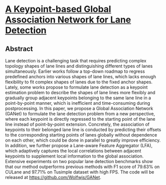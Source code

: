 # [A Keypoint-based Global Association Network for Lane Detection](https://arxiv.org/abs/2204.07335)

## Abstract
Lane detection is a challenging task that requires predicting complex topology shapes of lane lines and distinguishing different types of lanes simultaneously. Earlier works follow a top-down roadmap to regress predefined anchors into various shapes of lane lines, which lacks enough flexibility to fit complex shapes of lanes due to the fixed anchor shapes. 
Lately, some works propose to formulate lane detection as a keypoint estimation problem to describe the shapes of lane lines more flexibly and gradually group adjacent keypoints belonging to the same lane line in a point-by-point manner, which is inefficient and time-consuming during postprocessing. 
In this paper, we propose a Global Association Network (GANet) to formulate the lane detection problem from a new perspective, where each keypoint is directly regressed to the starting point of the lane line instead of point-by-point extension. 
Concretely, the association of keypoints to their belonged lane line is conducted by predicting their offsets to the corresponding starting points of lanes globally without dependence on each other, which could be done in parallel to greatly improve efficiency. 
In addition, we further propose a Lane-aware Feature Aggregator (LFA), which adaptively captures the local correlations between adjacent keypoints to supplement local information to the global association. Extensive experiments on two popular lane detection benchmarks show that our method outperforms previous methods with F1 score of 79.63% on CULane and 97.71% on Tusimple dataset with high FPS. 
The code will be released at https://github.com/Wolfwjs/GANet.
